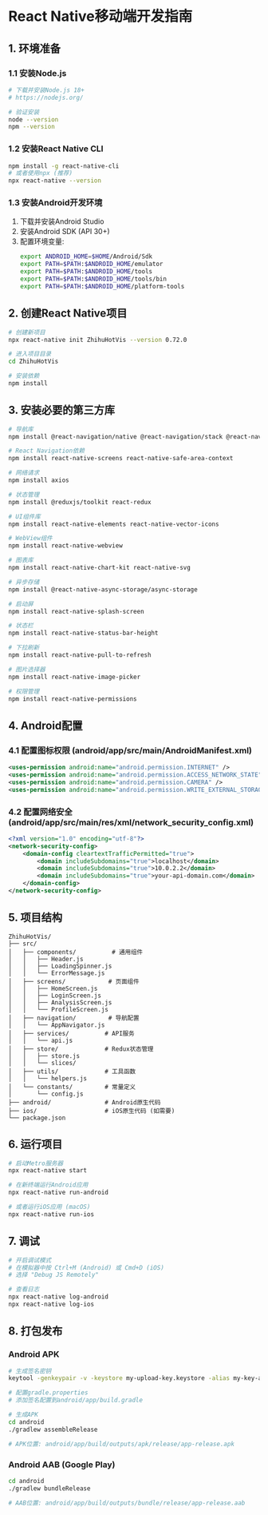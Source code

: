 # React Native移动端开发指南

## 1. 环境准备

### 1.1 安装Node.js
```bash
# 下载并安装Node.js 18+
# https://nodejs.org/

# 验证安装
node --version
npm --version
```

### 1.2 安装React Native CLI
```bash
npm install -g react-native-cli
# 或者使用npx (推荐)
npx react-native --version
```

### 1.3 安装Android开发环境
1. 下载并安装Android Studio
2. 安装Android SDK (API 30+)
3. 配置环境变量:
   ```bash
   export ANDROID_HOME=$HOME/Android/Sdk
   export PATH=$PATH:$ANDROID_HOME/emulator
   export PATH=$PATH:$ANDROID_HOME/tools
   export PATH=$PATH:$ANDROID_HOME/tools/bin
   export PATH=$PATH:$ANDROID_HOME/platform-tools
   ```

## 2. 创建React Native项目

```bash
# 创建新项目
npx react-native init ZhihuHotVis --version 0.72.0

# 进入项目目录
cd ZhihuHotVis

# 安装依赖
npm install
```

## 3. 安装必要的第三方库

```bash
# 导航库
npm install @react-navigation/native @react-navigation/stack @react-navigation/bottom-tabs

# React Navigation依赖
npm install react-native-screens react-native-safe-area-context

# 网络请求
npm install axios

# 状态管理
npm install @reduxjs/toolkit react-redux

# UI组件库
npm install react-native-elements react-native-vector-icons

# WebView组件
npm install react-native-webview

# 图表库
npm install react-native-chart-kit react-native-svg

# 异步存储
npm install @react-native-async-storage/async-storage

# 启动屏
npm install react-native-splash-screen

# 状态栏
npm install react-native-status-bar-height

# 下拉刷新
npm install react-native-pull-to-refresh

# 图片选择器
npm install react-native-image-picker

# 权限管理
npm install react-native-permissions
```

## 4. Android配置

### 4.1 配置图标权限 (android/app/src/main/AndroidManifest.xml)
```xml
<uses-permission android:name="android.permission.INTERNET" />
<uses-permission android:name="android.permission.ACCESS_NETWORK_STATE" />
<uses-permission android:name="android.permission.CAMERA" />
<uses-permission android:name="android.permission.WRITE_EXTERNAL_STORAGE" />
```

### 4.2 配置网络安全 (android/app/src/main/res/xml/network_security_config.xml)
```xml
<?xml version="1.0" encoding="utf-8"?>
<network-security-config>
    <domain-config cleartextTrafficPermitted="true">
        <domain includeSubdomains="true">localhost</domain>
        <domain includeSubdomains="true">10.0.2.2</domain>
        <domain includeSubdomains="true">your-api-domain.com</domain>
    </domain-config>
</network-security-config>
```

## 5. 项目结构

```
ZhihuHotVis/
├── src/
│   ├── components/          # 通用组件
│   │   ├── Header.js
│   │   ├── LoadingSpinner.js
│   │   └── ErrorMessage.js
│   ├── screens/            # 页面组件
│   │   ├── HomeScreen.js
│   │   ├── LoginScreen.js
│   │   ├── AnalysisScreen.js
│   │   └── ProfileScreen.js
│   ├── navigation/         # 导航配置
│   │   └── AppNavigator.js
│   ├── services/          # API服务
│   │   └── api.js
│   ├── store/             # Redux状态管理
│   │   ├── store.js
│   │   └── slices/
│   ├── utils/             # 工具函数
│   │   └── helpers.js
│   └── constants/         # 常量定义
│       └── config.js
├── android/               # Android原生代码
├── ios/                   # iOS原生代码 (如需要)
└── package.json
```

## 6. 运行项目

```bash
# 启动Metro服务器
npx react-native start

# 在新终端运行Android应用
npx react-native run-android

# 或者运行iOS应用 (macOS)
npx react-native run-ios
```

## 7. 调试

```bash
# 开启调试模式
# 在模拟器中按 Ctrl+M (Android) 或 Cmd+D (iOS)
# 选择 "Debug JS Remotely"

# 查看日志
npx react-native log-android
npx react-native log-ios
```

## 8. 打包发布

### Android APK
```bash
# 生成签名密钥
keytool -genkeypair -v -keystore my-upload-key.keystore -alias my-key-alias -keyalg RSA -keysize 2048 -validity 10000

# 配置gradle.properties
# 添加签名配置到android/app/build.gradle

# 生成APK
cd android
./gradlew assembleRelease

# APK位置: android/app/build/outputs/apk/release/app-release.apk
```

### Android AAB (Google Play)
```bash
cd android
./gradlew bundleRelease

# AAB位置: android/app/build/outputs/bundle/release/app-release.aab
```
